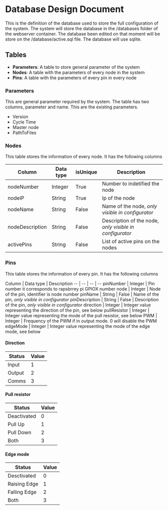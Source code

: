 # Database Design Document

This is the definition of the database used to store the full configuration of the system. The system will store the database in the /databases folder of the webserver container. The database been edited on that moment will be store on the /database/active.sql file. The database will use sqlite.

## Tables

- __Parameters__: A table to store general parameter of the system
- __Nodes__: A table with the parameters of every node in the system
- __Pins__: A table with the parameters of every pin in every node

### Parameters

This are general parameter required by the system. The table has two columns, parameter and name. This are the existing parameters.

- Version
- Cycle Time
- Master node
- PathToFiles

### Nodes

This table stores the information of every node. It has the following columns

Column | Data type | isUnique | Description
-- | -- | -- | --
nodeNumber | Integer | True | Number to indetified the node
nodeIP | String | True | Ip of the node
nodeName | String | False | Name of the node, _only visible in configurator_
nodeDescription | String | False | Description of the node, _only visible in configurator_
activePins | String | False | List of active pins on the nodes

### Pins

This table stores the information of every pin. It has the following columns

Column | Data type | Description
-- | -- | -- | --
pinNumber | Integer | Pin number it corresponds to rapsbrrey pi GPIOX number
node | Integer | Node of the pin, identifier is node number
pinName | String | False | Name of the pin, _only visible in configurator_
pinDescription | String | False | Description of the pin, _only visible in configurator_
direction | Integer | Integer value representing the direction of the pin, see below
pullResistor | Integer | Integer value representing the mode of the pull resistor, see below
PWM | Integer | Frequency of the PWM if in output mode. 0 will disable the PWM
edgeMode | Integer | Integer value representing the mode of the edge mode, see below

#### Direction

Status | Value
-- | --
Input | 1
Output | 2
Comms | 3

#### Pull resistor

Status | Value
-- | --
Deactivated | 0
Pull Up | 1
Pull Down | 2
Both | 3

#### Edge mode

Status | Value
-- | --
Desctivated | 0
Raising Edge | 1
Falling Edge | 2
Both | 3